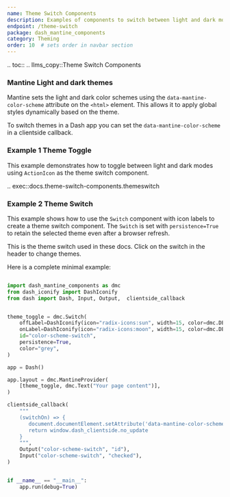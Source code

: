 ```yaml
---
name: Theme Switch Components
description: Examples of components to switch between light and dark modes
endpoint: /theme-switch
package: dash_mantine_components
category: Theming
order: 10  # sets order in navbar section
---
```


.. toc::
.. llms_copy::Theme Switch Components

### Mantine Light and dark themes

Mantine sets the light and dark color schemes using the `data-mantine-color-scheme` attribute on the `<html>` element.
This allows it to apply global styles dynamically based on the theme.

To switch themes in a Dash app you can set the `data-mantine-color-scheme` in a clientside callback.

### Example 1 Theme Toggle

This example demonstrates how to toggle between light and dark modes using  `ActionIcon` as the theme switch component.

.. exec::docs.theme-switch-components.themeswitch

### Example 2 Theme Switch

This example shows how to use the `Switch` component with icon labels to create a theme switch component.   The `Switch`
is set with `persistence=True` to retain the selected theme even after a browser refresh.

This is the theme switch used in these docs.  Click on the switch in the header to change themes.

Here is a complete minimal example:

```python

import dash_mantine_components as dmc
from dash_iconify import DashIconify
from dash import Dash, Input, Output,  clientside_callback


theme_toggle = dmc.Switch(
    offLabel=DashIconify(icon="radix-icons:sun", width=15, color=dmc.DEFAULT_THEME["colors"]["yellow"][8]),
    onLabel=DashIconify(icon="radix-icons:moon", width=15, color=dmc.DEFAULT_THEME["colors"]["yellow"][6]),
    id="color-scheme-switch",
    persistence=True,
    color="grey",
)

app = Dash()

app.layout = dmc.MantineProvider(
    [theme_toggle, dmc.Text("Your page content")],
)

clientside_callback(
    """
    (switchOn) => {
       document.documentElement.setAttribute('data-mantine-color-scheme', switchOn ? 'dark' : 'light');
       return window.dash_clientside.no_update
    }
    """,
    Output("color-scheme-switch", "id"),
    Input("color-scheme-switch", "checked"),
)


if __name__ == "__main__":
    app.run(debug=True)

```